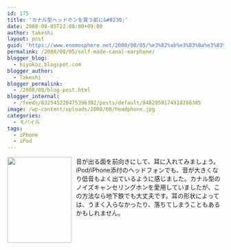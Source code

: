 ```yaml
---
id: 175
title: 'カナル型ヘッドホンを買う前に&#8230;'
date: 2008-08-05T22:08:00+09:00
author: takeshi
layout: post
guid: 'https://www.enomosphere.net/2008/08/05/%e3%82%ab%e3%83%8a%e3%83%ab%e5%9e%8b%e3%83%98%e3%83%83%e3%83%89%e3%83%9b%e3%83%b3%e3%82%92%e8%b2%b7%e3%81%86%e5%89%8d%e3%81%ab/'
permalink: /2008/08/05/self-made-canal-earphone/
blogger_blog:
  - hiyokoz.blogspot.com
blogger_author:
  - Takeshi
blogger_permalink:
  - /2008/08/blog-post.html
blogger_internal:
  - /feeds/832545220475396382/posts/default/8482059174918288305
image: /wp-content/uploads/2008/08/headphone.jpg
categories:
  - モバイル
tags:
  - iPhone
  - iPod
---
```

<a href="https://www.enomosphere.net/wp-content/uploads/2008/08/headphone.jpg"><img id="BLOGGER_PHOTO_ID_5365257439835191426" style="float: left; margin: 0 10px 10px 0; cursor: hand; width: 150px; height: 200px;" src="https://www.enomosphere.net/wp-content/uploads/2008/08/headphone-225x300.jpg" alt="" border="0" /></a>
音が出る面を前向きにして、耳に入れてみましょう。iPod/iPhone添付のヘッドフォンでも、音が大きくなり低音もよく出ているように感じました。カナル型のノイズキャンセリングホンを愛用していましたが、この方法なら地下鉄でも大丈夫です。耳の形状によっては、うまく入らなかったり、落ちてしまうこともあるかもしれません。